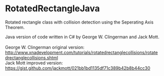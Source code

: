 # RotatedRectangleJava

Rotated rectangle class with collision detection using the Seperating Axis Theorem.

Java version of code written in C# by George W. Clingerman and Jack Mott. <br/><br/>
George W. Clingerman original version: <br/>http://www.xnadevelopment.com/tutorials/rotatedrectanglecollisions/rotatedrectanglecollisions.shtml<br/>
Jack Mott improved version: <br/>https://gist.github.com/jackmott/021bb1bd1135df71c389b42b8b44cc30<br/>
